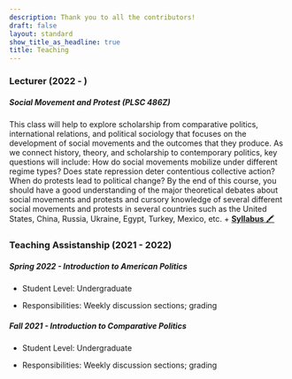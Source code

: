 ```yaml
---
description: Thank you to all the contributors!
draft: false
layout: standard
show_title_as_headline: true
title: Teaching
---
```


### **Lecturer (2022 - )**

#####  Social Movement and Protest (PLSC 486Z)

This class will help to explore scholarship from comparative politics, international relations, and political sociology that focuses on the development of social movements and the outcomes that they produce. As we connect history, theory, and scholarship to contemporary politics, key questions will include: How do social movements mobilize under different regime types? Does state repression deter contentious collective action? When do protests lead to political change? By the end of this course, you should have a good understanding of the major theoretical debates about social movements and protests and cursory knowledge of several different social movements and protests in several countries such as the United States, China, Russia, Ukraine, Egypt, Turkey, Mexico, etc. + [**Syllabus** :crayon:](http://desiree.rbind.io/) 


### Teaching Assistanship (2021 - 2022)

##### Spring 2022 - Introduction to American Politics

- Student Level: Undergraduate

- Responsibilities: Weekly discussion sections; grading

#####  Fall 2021 - Introduction to Comparative Politics

- Student Level: Undergraduate

- Responsibilities: Weekly discussion sections; grading



